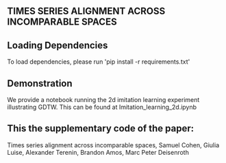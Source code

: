 ## TIMES SERIES ALIGNMENT ACROSS INCOMPARABLE SPACES

## Loading Dependencies

To load dependencies, please run 'pip install -r requirements.txt'

## Demonstration
We provide a notebook running the 2d imitation learning experiment illustrating GDTW. This can be found at Imitation_learning_2d.ipynb

## This the supplementary code of the paper:
Times series alignment across incomparable spaces, Samuel Cohen, Giulia Luise, Alexander Terenin, Brandon Amos, Marc Peter Deisenroth
